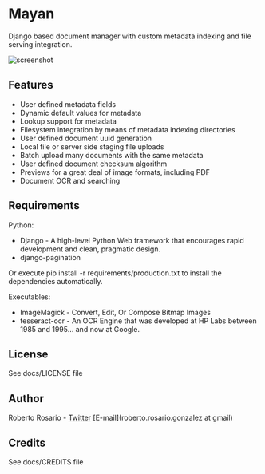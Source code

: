 Mayan
=============

Django based document manager with custom metadata indexing and file serving integration.
 
![screenshot](http://img84.imageshack.us/img84/4893/screenshot3qo.png)


Features
---

* User defined metadata fields
* Dynamic default values for metadata
* Lookup support for metadata
* Filesystem integration by means of metadata indexing directories
* User defined document uuid generation
* Local file or server side staging file uploads
* Batch upload many documents with the same metadata
* User defined document checksum algorithm
* Previews for a great deal of image formats, including PDF
* Document OCR and searching


Requirements
---

Python:

* Django - A high-level Python Web framework that encourages rapid development and clean, pragmatic design.
* django-pagination

Or execute pip install -r requirements/production.txt to install the dependencies automatically.

Executables:

* ImageMagick - Convert, Edit, Or Compose Bitmap Images
* tesseract-ocr - An OCR Engine that was developed at HP Labs between 1985 and 1995... and now at Google.

License
-------
See docs/LICENSE file


Author
------

Roberto Rosario - [Twitter](http://twitter.com/#siloraptor) [E-mail](roberto.rosario.gonzalez at gmail)

Credits
-------
See docs/CREDITS file
